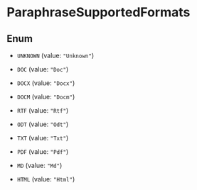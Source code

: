

# ParaphraseSupportedFormats

## Enum


* `UNKNOWN` (value: `"Unknown"`)

* `DOC` (value: `"Doc"`)

* `DOCX` (value: `"Docx"`)

* `DOCM` (value: `"Docm"`)

* `RTF` (value: `"Rtf"`)

* `ODT` (value: `"Odt"`)

* `TXT` (value: `"Txt"`)

* `PDF` (value: `"Pdf"`)

* `MD` (value: `"Md"`)

* `HTML` (value: `"Html"`)



